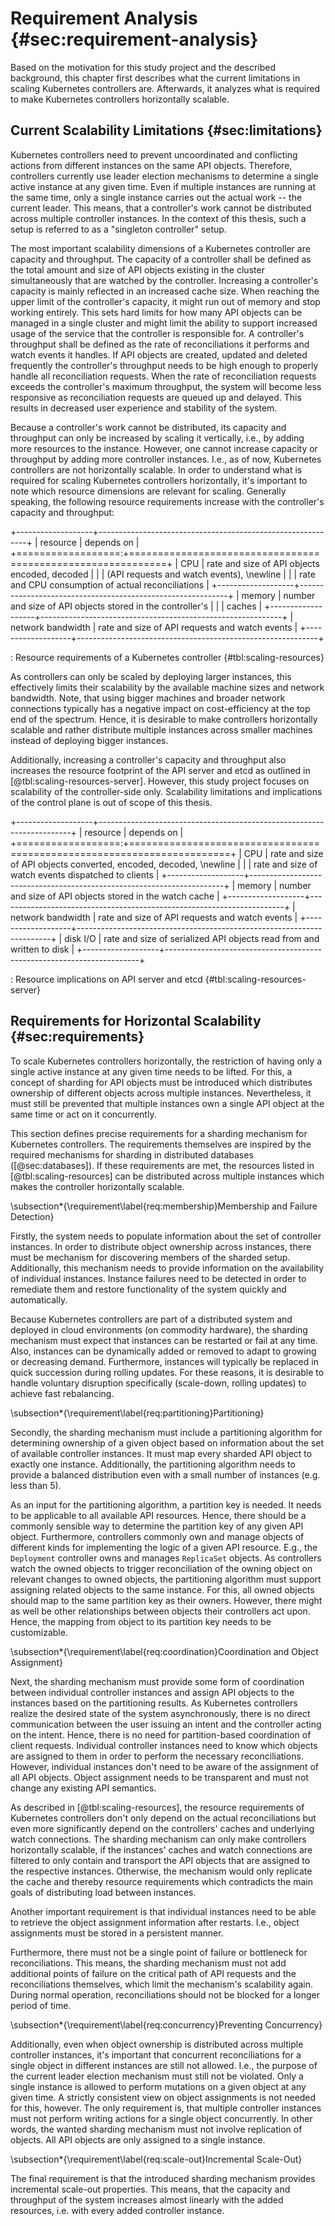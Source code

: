 # Requirement Analysis {#sec:requirement-analysis}

Based on the motivation for this study project and the described background, this chapter first describes what the current limitations in scaling Kubernetes controllers are.
Afterwards, it analyzes what is required to make Kubernetes controllers horizontally scalable.

## Current Scalability Limitations {#sec:limitations}

Kubernetes controllers need to prevent uncoordinated and conflicting actions from different instances on the same API objects.
Therefore, controllers currently use leader election mechanisms to determine a single active instance at any given time.
Even if multiple instances are running at the same time, only a single instance carries out the actual work -- the current leader.
This means, that a controller's work cannot be distributed across multiple controller instances.
In the context of this thesis, such a setup is referred to as a "singleton controller" setup.

The most important scalability dimensions of a Kubernetes controller are capacity and throughput.
The capacity of a controller shall be defined as the total amount and size of API objects existing in the cluster simultaneously that are watched by the controller.
Increasing a controller's capacity is mainly reflected in an increased cache size.
When reaching the upper limit of the controller's capacity, it might run out of memory and stop working entirely.
This sets hard limits for how many API objects can be managed in a single cluster and might limit the ability to support increased usage of the service that the controller is responsible for.
A controller's throughput shall be defined as the rate of reconciliations it performs and watch events it handles.
If API objects are created, updated and deleted frequently the controller's throughput needs to be high enough to properly handle all reconciliation requests.
When the rate of reconciliation requests exceeds the controller's maximum throughput, the system will become less responsive as reconciliation requests are queued up and delayed.
This results in decreased user experience and stability of the system.

Because a controller's work cannot be distributed, its capacity and throughput can only be increased by scaling it vertically, i.e., by adding more resources to the instance.
However, one cannot increase capacity or throughput by adding more controller instances.
I.e., as of now, Kubernetes controllers are not horizontally scalable.
In order to understand what is required for scaling Kubernetes controllers horizontally, it's important to note which resource dimensions are relevant for scaling.
Generally speaking, the following resource requirements increase with the controller's capacity and throughput:

+-------------------+------------------------------------------------------------+
| resource          | depends on                                                 |
+==================:+============================================================+
| CPU               | rate and size of API objects encoded, decoded              |
|                   | (API requests and watch events), \newline                  |
|                   | rate and CPU consumption of actual reconciliations         |
+-------------------+------------------------------------------------------------+
| memory            | number and size of API objects stored in the controller's  |
|                   | caches                                                     |
+-------------------+------------------------------------------------------------+
| network bandwidth | rate and size of API requests and watch events             |
+-------------------+------------------------------------------------------------+

: Resource requirements of a Kubernetes controller {#tbl:scaling-resources}

As controllers can only be scaled by deploying larger instances, this effectively limits their scalability by the available machine sizes and network bandwidth.
Note, that using bigger machines and broader network connections typically has a negative impact on cost-efficiency at the top end of the spectrum.
Hence, it is desirable to make controllers horizontally scalable and rather distribute multiple instances across smaller machines instead of deploying bigger instances.

Additionally, increasing a controller's capacity and throughput also increases the resource footprint of the API server and etcd as outlined in [@tbl:scaling-resources-server].
However, this study project focuses on scalability of the controller-side only.
Scalability limitations and implications of the control plane is out of scope of this thesis.

+-------------------+-----------------------------------------------------------------------+
| resource          | depends on                                                            |
+==================:+=======================================================================+
| CPU               | rate and size of API objects converted, encoded, decoded, \newline    |
|                   | rate and size of watch events dispatched to clients                   |
+-------------------+-----------------------------------------------------------------------+
| memory            | number and size of API objects stored in the watch cache              |
+-------------------+-----------------------------------------------------------------------+
| network bandwidth | rate and size of API requests and watch events                        |
+-------------------+-----------------------------------------------------------------------+
| disk I/O          | rate and size of serialized API objects read from and written to disk |
+-------------------+-----------------------------------------------------------------------+

: Resource implications on API server and etcd {#tbl:scaling-resources-server}

## Requirements for Horizontal Scalability {#sec:requirements}

To scale Kubernetes controllers horizontally, the restriction of having only a single active instance at any given time needs to be lifted.
For this, a concept of sharding for API objects must be introduced which distributes ownership of different objects across multiple instances.
Nevertheless, it must still be prevented that multiple instances own a single API object at the same time or act on it concurrently.

This section defines precise requirements for a sharding mechanism for Kubernetes controllers.
The requirements themselves are inspired by the required mechanisms for sharding in distributed databases ([@sec:databases]).
If these requirements are met, the resources listed in [@tbl:scaling-resources] can be distributed across multiple instances which makes the controller horizontally scalable.

\subsection*{\requirement\label{req:membership}Membership and Failure Detection}

Firstly, the system needs to populate information about the set of controller instances.
In order to distribute object ownership across instances, there must be mechanism for discovering members of the sharded setup.
Additionally, this mechanism needs to provide information on the availability of individual instances.
Instance failures need to be detected in order to remediate them and restore functionality of the system quickly and automatically.

Because Kubernetes controllers are part of a distributed system and deployed in cloud environments (on commodity hardware), the sharding mechanism must expect that instances can be restarted or fail at any time.
Also, instances can be dynamically added or removed to adapt to growing or decreasing demand.
Furthermore, instances will typically be replaced in quick succession during rolling updates.
For these reasons, it is desirable to handle voluntary disruption specifically (scale-down, rolling updates) to achieve fast rebalancing.

\subsection*{\requirement\label{req:partitioning}Partitioning}

Secondly, the sharding mechanism must include a partitioning algorithm for determining ownership of a given object based on information about the set of available controller instances.
It must map every sharded API object to exactly one instance.
Additionally, the partitioning algorithm needs to provide a balanced distribution even with a small number of instances (e.g. less than 5).

As an input for the partitioning algorithm, a partition key is needed.
It needs to be applicable to all available API resources.
Hence, there should be a commonly sensible way to determine the partition key of any given API object.
Furthermore, controllers commonly own and manage objects of different kinds for implementing the logic of a given API resource.
E.g., the `Deployment` controller owns and manages `ReplicaSet` objects.
As controllers watch the owned objects to trigger reconciliation of the owning object on relevant changes to owned objects, the partitioning algorithm must support assigning related objects to the same instance.
For this, all owned objects should map to the same partition key as their owners.
However, there might as well be other relationships between objects their controllers act upon.
Hence, the mapping from object to its partition key needs to be customizable.

\subsection*{\requirement\label{req:coordination}Coordination and Object Assignment}

Next, the sharding mechanism must provide some form of coordination between individual controller instances and assign API objects to the instances based on the partitioning results.
As Kubernetes controllers realize the desired state of the system asynchronously, there is no direct communication between the user issuing an intent and the controller acting on the intent.
Hence, there is no need for partition-based coordination of client requests.
Individual controller instances need to know which objects are assigned to them in order to perform the necessary reconciliations.
However, individual instances don't need to be aware of the assignment of all API objects.
Object assignment needs to be transparent and must not change any existing API semantics.

As described in [@tbl:scaling-resources], the resource requirements of Kubernetes controllers don't only depend on the actual reconciliations but even more significantly depend on the controllers' caches and underlying watch connections.
The sharding mechanism can only make controllers horizontally scalable, if the instances' caches and watch connections are filtered to only contain and transport the API objects that are assigned to the respective instances.
Otherwise, the mechanism would only replicate the cache and thereby resource requirements which contradicts the main goals of distributing load between instances.

Another important requirement is that individual instances need to be able to retrieve the object assignment information after restarts.
I.e., object assignments must be stored in a persistent manner.

Furthermore, there must not be a single point of failure or bottleneck for reconciliations.
This means, the sharding mechanism must not add additional points of failure on the critical path of API requests and the reconciliations themselves, which limit the mechanism's scalability again.
During normal operation, reconciliations should not be blocked for a longer period of time.

\subsection*{\requirement\label{req:concurrency}Preventing Concurrency}

Additionally, even when object ownership is distributed across multiple controller instances, it's important that concurrent reconciliations for a single object in different instances are still not allowed.
I.e., the purpose of the current leader election mechanism must still not be violated.
Only a single instance is allowed to perform mutations on a given object at any given time.
A strictly consistent view on object assignments is not needed for this, however.
The only requirement is, that multiple controller instances must not perform writing actions for a single object concurrently.
In other words, the wanted sharding mechanism must not involve replication of objects.
All API objects are only assigned to a single instance.

\subsection*{\requirement\label{req:scale-out}Incremental Scale-Out}

The final requirement is that the introduced sharding mechanism provides incremental scale-out properties.
This means, that the capacity and throughput of the system increases almost linearly with the added resources, i.e. with every added controller instance.
